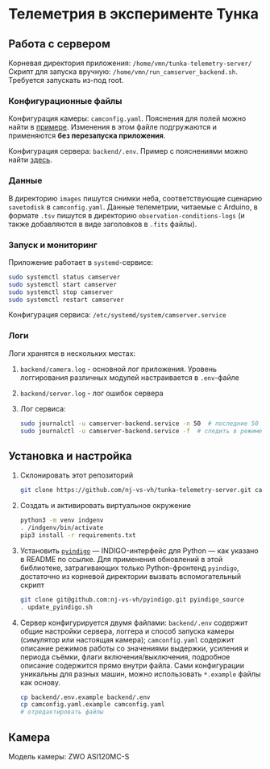 # Телеметрия в эксперименте Тунка

## Работа с сервером

Корневая директория приложения: `/home/vmn/tunka-telemetry-server/`
Скрипт для запуска вручную: `/home/vmn/run_camserver_backend.sh`. Требуется запускать из-под root.

### Конфигурационные файлы

Конфигурация камеры: `camconfig.yaml`. Пояснения для полей можно найти в [примере](camconfig.yaml.example).
Изменения в этом файле подгружаются и применяются **без перезапуска приложения**.

Конфигурация сервера: `backend/.env`. Пример с пояснениями можно найти [здесь](backend/.env.example).

### Данные

В директорию `images` пишутся снимки неба, соответствующие сценарию `savetodisk` в `camconfig.yaml`. Данные телеметрии, читаемые с Arduino, в формате `.tsv` пишутся в директорию `observation-conditions-logs` (и также добавляются в виде заголовков в `.fits` файлы).

### Запуск и мониторинг

Приложение работает в `systemd`-сервисе:

```bash
sudo systemctl status camserver
sudo systemctl start camserver
sudo systemctl stop camserver
sudo systemctl restart camserver
```

Конфигурация сервиса: `/etc/systemd/system/camserver.service`

### Логи

Логи хранятся в нескольких местах:

1. `backend/camera.log` - основной лог приложения. Уровень логгирования различных модулей настраивается в `.env`-файле
2. `backend/server.log` - лог ошибок сервера
3. Лог сервиса:

    ```bash
    sudo journalctl -u camserver-backend.service -n 50  # последние 50 записей
    sudo journalctl -u camserver-backend.service -f  # следить в режиме реального времени, например при запуске сервера
    ```

## Установка и настройка

1. Склонировать этот репозиторий
    ```bash
    git clone https://github.com/nj-vs-vh/tunka-telemetry-server.git camera-server
    ```

2. Создать и активировать виртуальное окружение
    ```bash
    python3 -m venv indgenv
    . /indgenv/bin/activate
    pip3 install -r requirements.txt
    ```

3. Установить [`pyindigo`](https://github.com/nj-vs-vh/pyindigo) — INDIGO-интерфейс для Python — как указано в README по ссылке. Для применения обновлений в этой библиотеке, затрагивающих только Python-фронтенд `pyindigo`, достаточно из корневой директории вызвать вспомогательный скрипт
    ```bash
    git clone git@github.com:nj-vs-vh/pyindigo.git pyindigo_source
    . update_pyindigo.sh
    ```

4. Сервер конфигурируется двумя файлами: `backend/.env` содержит общие настройки сервера, логгера и способ запуска камеры (симулятор или настоящая камера); `camconfig.yaml` содержит описание режимов работы со значениями выдержки, усиления и периода съёмки, флаги включения/выключения, подробное описание содержится прямо внутри файла. Сами конфигурации уникальны для разных машин, можно использовать `*.example` файлы как основу.

    ```bash
    cp backend/.env.example backend/.env
    cp camconfig.yaml.example camconfig.yaml
    # отредактировать файлы
    ```

## Камера

Модель камеры: ZWO ASI120MC-S

